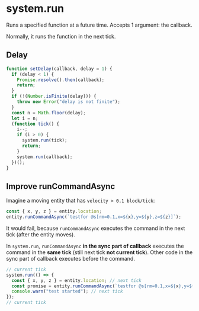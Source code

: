 # system.run

Runs a specified function at a future time.
Accepts 1 argument: the callback.

Normally, it runs the function in the next tick.

## Delay
```javascript
function setDelay(callback, delay = 1) {
  if (delay < 1) {
    Promise.resolve().then(callback);
    return;
  }
  if (!(Number.isFinite(delay))) {
    throw new Error("delay is not finite");
  }
  const n = Math.floor(delay);
  let i = n;
  (function tick() {
    i--;
    if (i > 0) {
      system.run(tick);
      return;
    }
    system.run(callback);
  })();
}
```

## Improve runCommandAsync

Imagine a moving entity that has ` velocity > 0.1 block/tick `:

```javascript
const { x, y, z } = entity.location;
entity.runCommandAsync(`testfor @s[rm=0.1,x=${x},y=${y},z=${z}]`);
```

It would fail, because `runCommandAsync` executes the command in the next tick (after the entity moves).

In `system.run`, `runCommandAsync` **in the sync part of callback** executes the command in the **same tick** (still next tick **not current tick**).
Other code in the sync part of callback executes before the command.

```javascript
// current tick
system.run(() => {
  const { x, y, z } = entity.location; // next tick
  const promise = entity.runCommandAsync(`testfor @s[rm=0.1,x=${x},y=${y},z=${z}]`); // next tick after other code
  console.warn("test started"); // next tick
});
// current tick
```
